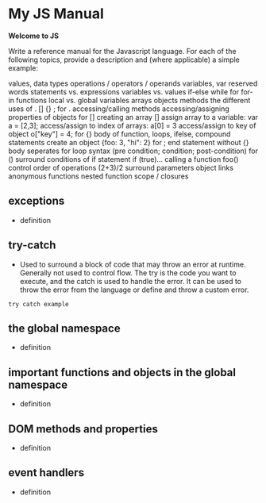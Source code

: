 # My JS Manual

**Welcome to JS**

Write a reference manual for the Javascript language. For each of the following topics, provide a description and (where applicable) a simple example:

values, data types
operations / operators / operands
variables, var
reserved words
statements vs. expressions
variables vs. values
if-else
while
for
for-in
functions
local vs. global variables
arrays
objects
methods
the different uses of . [] {} ;
for .
	accessing/calling methods
	accessing/assigning properties of objects
for []
	creating an array []
	assign array to a variable: var a = [2,3];
	access/assign to index of arrays: a[0] = 3
	access/assign to key of object o["key"] = 4;
for {}
	body of function, loops, ifelse,
	compound statements
	create an object {foo: 3, "hi": 2}
for ;
	end statement without {} body
	seperates for loop syntax (pre condition; condition; post-condition)
for ()
	surround conditions of if statement if (true)...
	calling a function foo()
	control order of operations (2+3)/2
	surround parameters
object links
anonymous functions
nested function scope / closures
## exceptions
* definition
## try-catch
* Used to surround a block of code that may throw an error at runtime.  
Generally not used to control flow. The try is the code you want to execute, and the
catch is used to handle the error.  It can be used to throw the error from the language
or define and throw a custom error.
```
try catch example
```
## the global namespace
* definition
## important functions and objects in the global namespace
* definition
## DOM methods and properties
* definition
## event handlers
* definition
